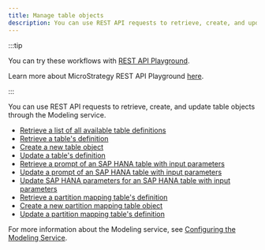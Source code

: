 ```yaml
---
title: Manage table objects
description: You can use REST API requests to retrieve, create, and update table objects through the Modeling service.
---
```


<Available since="2021 Update 1" />

:::tip

You can try these workflows with [REST API Playground](https://www.postman.com/microstrategysdk/workspace/microstrategy-rest-api/folder/16131298-43769ee1-7480-4413-990a-13b50119b384?ctx=documentation).

Learn more about MicroStrategy REST API Playground [here](/docs/getting-started/playground.md).

:::

You can use REST API requests to retrieve, create, and update table objects through the Modeling service.

- [Retrieve a list of all available table definitions](retrieve-a-list-of-all-available-table-definitions.md)
- [Retrieve a table's definition](retrieve-a-tables-definition.md)
- [Create a new table object](create-a-new-table-object.md)
- [Update a table's definition](update-a-tables-definition.md)
- [Retrieve a prompt of an SAP HANA table with input parameters](retrieve-a-prompt-of-an-sap-hana-table.md) <Available since="2021 Update 6" inline />
- [Update a prompt of an SAP HANA table with input parameters](update-a-prompt-of-an-sap-hana-table.md) <Available since="2021 Update 6" inline />
- [Update SAP HANA parameters for an SAP HANA table with input parameters](update-sap-hana-parameters.md) <Available since="2021 Update 6" inline />
- [Retrieve a partition mapping table's definition](retrieve-a-partition-mapping-tables-definition.md) <Available since="2021 Update 9" inline />
- [Create a new partition mapping table object](create-a-new-partition-mapping-table-object.md) <Available since="2021 Update 9" inline />
- [Update a partition mapping table's definition](update-a-partition-mapping-tables-definition.md) <Available since="2021 Update 9" inline />

For more information about the Modeling service, see [Configuring the Modeling Service](https://www2.microstrategy.com/producthelp/Current/InstallConfig/en-us/Content/modeling_service.htm).
